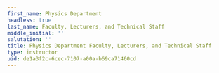 ```yaml
---
first_name: Physics Department
headless: true
last_name: Faculty, Lecturers, and Technical Staff
middle_initial: ''
salutation: ''
title: Physics Department Faculty, Lecturers, and Technical Staff
type: instructor
uid: de1a3f2c-6cec-7107-a00a-b69ca71460cd
---
```

